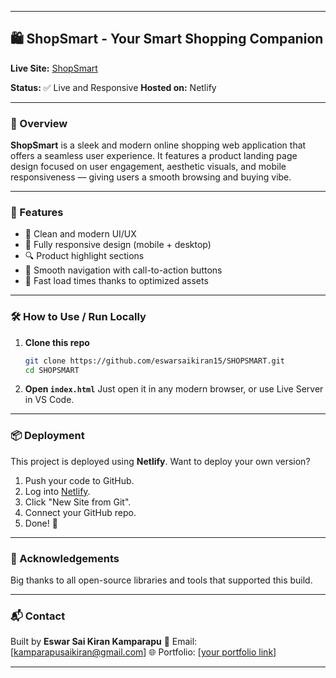 
---

## 🛍️ ShopSmart - Your Smart Shopping Companion

**Live Site:** [ShopSmart](https://shopsmart-15.netlify.app/)

**Status:** ✅ Live and Responsive
**Hosted on:** Netlify

---

### 📌 Overview

**ShopSmart** is a sleek and modern online shopping web application that offers a seamless user experience. It features a product landing page design focused on user engagement, aesthetic visuals, and mobile responsiveness — giving users a smooth browsing and buying vibe.

---

### 🎯 Features

* 🛒 Clean and modern UI/UX
* 📱 Fully responsive design (mobile + desktop)
* 🔍 Product highlight sections
* 🧭 Smooth navigation with call-to-action buttons
* 🚀 Fast load times thanks to optimized assets

---


### 🛠️ How to Use / Run Locally

1. **Clone this repo**

   ```bash
   git clone https://github.com/eswarsaikiran15/SHOPSMART.git
   cd SHOPSMART
   ```

2. **Open `index.html`**
   Just open it in any modern browser, or use Live Server in VS Code.

---

### 📦 Deployment

This project is deployed using **Netlify**.
Want to deploy your own version?

1. Push your code to GitHub.
2. Log into [Netlify](https://www.netlify.com/).
3. Click "New Site from Git".
4. Connect your GitHub repo.
5. Done! 🎉

---



### 🙌 Acknowledgements

Big thanks to all open-source libraries and tools that supported this build.

---

### 📬 Contact

Built by **Eswar Sai Kiran Kamparapu**
📧 Email: \[kamparapusaikiran@gmail.com]
🌐 Portfolio: \[[your portfolio link](https://my-portfolio-eswar-sai-kiran-kamparapus-projects.vercel.app/)] 

---
